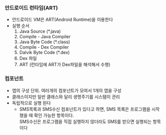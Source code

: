 ### 안드로이드 런타임(ART)
- 안드로이드 VM은 ART(Android Runtime)을 이용한다
- 실행 순서
   1. Java Source (*.java)
   2. Compile - Java Compiler
   3. Java Byte Code (*.class)
   4. Compile - Dex Compiler
   5. Dalvik Byte Code (*.dex)
   6. Dex 파일
   7. ART (런타임에 ART가 Dex파일을 해석해서 수행)

### 컴포넌트
- 앱의 구성 단위. 여러개의 컴포넌트가 모여서 1개의 앱을 구성
- 클래스이지만 일반 클래스와 달리 생명주기를 시스템이 관리
- 독립적으로 실행 된다
   - SMS목록과 SMS수신 컴포넌트가 있다고 하면, SMS 목록은 프로그램을 시작했을 때 확인 가능한 항목이다.<br>
   SMS수신은 프로그램을 직접 실행하지 않더라도 SMS를 받으면 실행되는 항목이다
